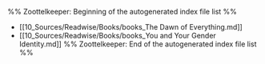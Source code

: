 %% Zoottelkeeper: Beginning of the autogenerated index file list  %%
-  [[10_Sources/Readwise/Books/books_The Dawn of Everything.md]]
-  [[10_Sources/Readwise/Books/books_You and Your Gender Identity.md]]
%% Zoottelkeeper: End of the autogenerated index file list  %%
